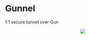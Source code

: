 # Gunnel
1:1 secure tunnel over Gun

<p align="center"><img src="https://chr15m.github.io/bugout/docs/bugout-old-way.svg"/></p>
